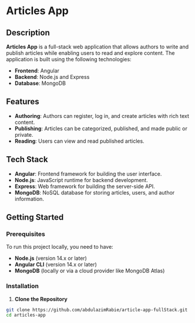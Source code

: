 # Articles App

## Description

**Articles App** is a full-stack web application that allows authors to write and publish articles while enabling users to read and explore content. The application is built using the following technologies:

- **Frontend**: Angular
- **Backend**: Node.js and Express
- **Database**: MongoDB

## Features

- **Authoring**: Authors can register, log in, and create articles with rich text content.
- **Publishing**: Articles can be categorized, published, and made public or private.
- **Reading**: Users can view and read published articles.

## Tech Stack

- **Angular**: Frontend framework for building the user interface.
- **Node.js**: JavaScript runtime for backend development.
- **Express**: Web framework for building the server-side API.
- **MongoDB**: NoSQL database for storing articles, users, and author information.

## Getting Started

### Prerequisites

To run this project locally, you need to have:

- **Node.js** (version 14.x or later)
- **Angular CLI** (version 14.x or later)
- **MongoDB** (locally or via a cloud provider like MongoDB Atlas)

### Installation

1. **Clone the Repository**

```bash
git clone https://github.com/abdulazimRabie/article-app-fullStack.git
cd articles-app
